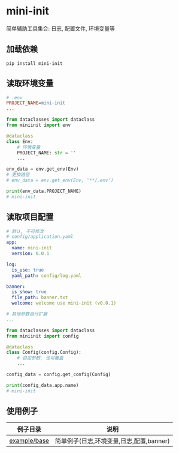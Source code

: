 # mini-init

简单辅助工具集合: 日志, 配置文件, 环境变量等

加载依赖
------

```shell
pip install mini-init
```

读取环境变量
----------

```ini
# .env
PROJECT_NAME=mini-init
...
```

```python
from dataclasses import dataclass
from miniinit import env

@dataclass
class Env:
    # 环境变量
    PROJECT_NAME: str = ''
    ...

env_data = env.get_env(Env)
# 更换路径
# env_data = env.get_env(Env, '**/.env')

print(env_data.PROJECT_NAME)
# mini-init
```

读取项目配置
----------

```yaml
# 默认, 不可修改
# config/application.yaml
app:
  name: mini-init
  version: 0.0.1

log:
  is_use: true
  yaml_path: config/log.yaml

banner:
  is_show: true
  file_path: banner.txt
  welcome: welcome use mini-init (v0.0.1)

# 其他参数自行扩展
...
```

```python
from dataclasses import dataclass
from miniinit import config

@dataclass
class Config(config.Config):
    # 自定参数, 也可覆盖
    ...

config_data = config.get_config(Config)

print(config_data.app.name)
# mini-init
```

使用例子
-------

| 例子目录                       | 说明                                     |
| ------------------------------ | ---------------------------------------- |
| [example/base](./example/base) | 简单例子(日志,环境变量,日志,配置,banner) |